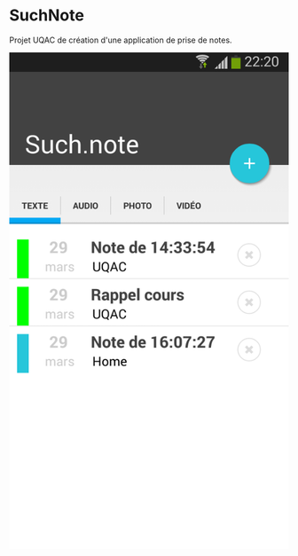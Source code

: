 # SuchNote

Projet UQAC de création d'une application de prise de notes.

![Main screen](screenshots/1.png "Main screen")
